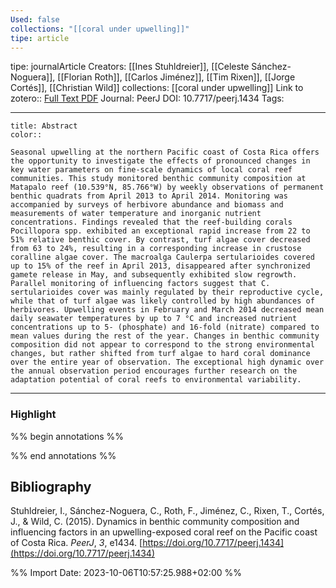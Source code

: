 ```yaml
---
Used: false
collections: "[[coral under upwelling]]"
tipe: article
---
```

tipe: journalArticle
Creators: [[Ines Stuhldreier]], [[Celeste Sánchez-Noguera]], [[Florian Roth]], [[Carlos Jiménez]], [[Tim Rixen]], [[Jorge Cortés]], [[Christian Wild]]
collections: [[coral under upwelling]]
Link to zotero:: [Full Text PDF](zotero://select/library/items/4IRHZW2L)
Journal: PeerJ
DOI: 10.7717/peerj.1434
Tags: 

---
```ad-note
title: Abstract
color:: 

Seasonal upwelling at the northern Pacific coast of Costa Rica offers the opportunity to investigate the effects of pronounced changes in key water parameters on fine-scale dynamics of local coral reef communities. This study monitored benthic community composition at Matapalo reef (10.539°N, 85.766°W) by weekly observations of permanent benthic quadrats from April 2013 to April 2014. Monitoring was accompanied by surveys of herbivore abundance and biomass and measurements of water temperature and inorganic nutrient concentrations. Findings revealed that the reef-building corals Pocillopora spp. exhibited an exceptional rapid increase from 22 to 51% relative benthic cover. By contrast, turf algae cover decreased from 63 to 24%, resulting in a corresponding increase in crustose coralline algae cover. The macroalga Caulerpa sertularioides covered up to 15% of the reef in April 2013, disappeared after synchronized gamete release in May, and subsequently exhibited slow regrowth. Parallel monitoring of influencing factors suggest that C. sertularioides cover was mainly regulated by their reproductive cycle, while that of turf algae was likely controlled by high abundances of herbivores. Upwelling events in February and March 2014 decreased mean daily seawater temperatures by up to 7 °C and increased nutrient concentrations up to 5- (phosphate) and 16-fold (nitrate) compared to mean values during the rest of the year. Changes in benthic community composition did not appear to correspond to the strong environmental changes, but rather shifted from turf algae to hard coral dominance over the entire year of observation. The exceptional high dynamic over the annual observation period encourages further research on the adaptation potential of coral reefs to environmental variability.

```

---
### Highlight

%% begin annotations %%

%% end annotations %%

## Bibliography

Stuhldreier, I., Sánchez-Noguera, C., Roth, F., Jiménez, C., Rixen, T., Cortés, J., & Wild, C. (2015). Dynamics in benthic community composition and influencing factors in an upwelling-exposed coral reef on the Pacific coast of Costa Rica. _PeerJ_, _3_, e1434. [https://doi.org/10.7717/peerj.1434](https://doi.org/10.7717/peerj.1434)

%% Import Date: 2023-10-06T10:57:25.988+02:00 %%
